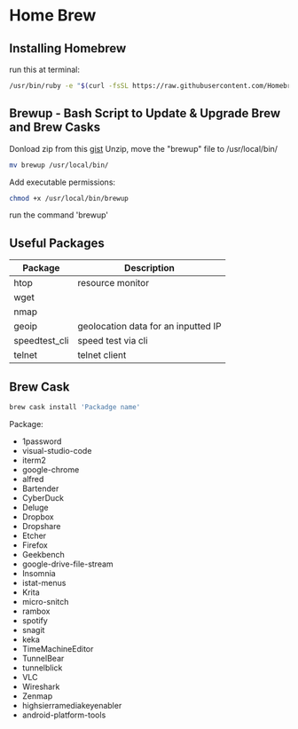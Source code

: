 # Home Brew

## Installing Homebrew

run this at terminal:

```bash
/usr/bin/ruby -e "$(curl -fsSL https://raw.githubusercontent.com/Homebrew/install/master/install)"
```

## Brewup - Bash Script to Update & Upgrade Brew and Brew Casks

Donload zip from this [gist](https://gist.github.com/fire1ce/f9b6645b4c8cff5b7229e5011a168a47/archive/295e72da089a4d130911007b7b61bf47a42171e1.zip)
Unzip, move the "brewup" file to /usr/local/bin/

```bash
mv brewup /usr/local/bin/
```

Add executable permissions:

```bash
chmod +x /usr/local/bin/brewup
```

run the command 'brewup'

## Useful Packages

| Package       | Description                         |
|---------------|-------------------------------------|
| htop          | resource monitor                    |
| wget          |                                     |
| nmap          |                                     |
| geoip         | geolocation data for an inputted IP |
| speedtest_cli | speed test via cli                  |
| telnet        | telnet client                       |

## Brew Cask

```bash
brew cask install 'Packadge name'
```

Package:
- 1password
- visual-studio-code
- iterm2
- google-chrome
- alfred
- Bartender
- CyberDuck
- Deluge
- Dropbox
- Dropshare
- Etcher
- Firefox
- Geekbench
- google-drive-file-stream
- Insomnia
- istat-menus
- Krita
- micro-snitch
- rambox
- spotify
- snagit
- keka
- TimeMachineEditor
- TunnelBear
- tunnelblick
- VLC
- Wireshark
- Zenmap
- highsierramediakeyenabler
- android-platform-tools
